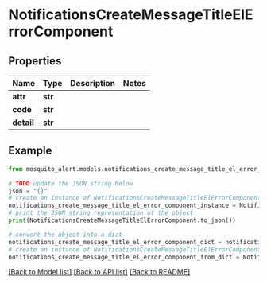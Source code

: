 # NotificationsCreateMessageTitleElErrorComponent


## Properties

Name | Type | Description | Notes
------------ | ------------- | ------------- | -------------
**attr** | **str** |  | 
**code** | **str** |  | 
**detail** | **str** |  | 

## Example

```python
from mosquito_alert.models.notifications_create_message_title_el_error_component import NotificationsCreateMessageTitleElErrorComponent

# TODO update the JSON string below
json = "{}"
# create an instance of NotificationsCreateMessageTitleElErrorComponent from a JSON string
notifications_create_message_title_el_error_component_instance = NotificationsCreateMessageTitleElErrorComponent.from_json(json)
# print the JSON string representation of the object
print(NotificationsCreateMessageTitleElErrorComponent.to_json())

# convert the object into a dict
notifications_create_message_title_el_error_component_dict = notifications_create_message_title_el_error_component_instance.to_dict()
# create an instance of NotificationsCreateMessageTitleElErrorComponent from a dict
notifications_create_message_title_el_error_component_from_dict = NotificationsCreateMessageTitleElErrorComponent.from_dict(notifications_create_message_title_el_error_component_dict)
```
[[Back to Model list]](../README.md#documentation-for-models) [[Back to API list]](../README.md#documentation-for-api-endpoints) [[Back to README]](../README.md)


